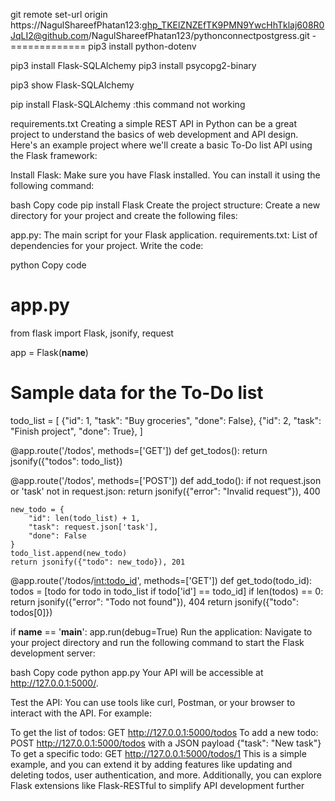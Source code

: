 
git remote set-url origin https://NagulShareefPhatan123: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@github.com/NagulShareefPhatan123/pythonconnectpostgress.git
-=============
pip3 install python-dotenv

pip3 install Flask-SQLAlchemy
pip3 install psycopg2-binary



pip3 show Flask-SQLAlchemy

pip install Flask-SQLAlchemy :this command not working



requirements.txt
Creating a simple REST API in Python can be a great project to understand the basics of web development and API design. Here's an example project where we'll create a basic To-Do list API using the Flask framework:

Install Flask:
Make sure you have Flask installed. You can install it using the following command:

bash
Copy code
pip install Flask
Create the project structure:
Create a new directory for your project and create the following files:

app.py: The main script for your Flask application.
requirements.txt: List of dependencies for your project.
Write the code:

python
Copy code
# app.py
from flask import Flask, jsonify, request

app = Flask(__name__)

# Sample data for the To-Do list
todo_list = [
    {"id": 1, "task": "Buy groceries", "done": False},
    {"id": 2, "task": "Finish project", "done": True},
]

@app.route('/todos', methods=['GET'])
def get_todos():
    return jsonify({"todos": todo_list})

@app.route('/todos', methods=['POST'])
def add_todo():
    if not request.json or 'task' not in request.json:
        return jsonify({"error": "Invalid request"}), 400

    new_todo = {
        "id": len(todo_list) + 1,
        "task": request.json['task'],
        "done": False
    }
    todo_list.append(new_todo)
    return jsonify({"todo": new_todo}), 201

@app.route('/todos/<int:todo_id>', methods=['GET'])
def get_todo(todo_id):
    todos = [todo for todo in todo_list if todo['id'] == todo_id]
    if len(todos) == 0:
        return jsonify({"error": "Todo not found"}), 404
    return jsonify({"todo": todos[0]})

if __name__ == '__main__':
    app.run(debug=True)
Run the application:
Navigate to your project directory and run the following command to start the Flask development server:

bash
Copy code
python app.py
Your API will be accessible at http://127.0.0.1:5000/.

Test the API:
You can use tools like curl, Postman, or your browser to interact with the API. For example:

To get the list of todos: GET http://127.0.0.1:5000/todos
To add a new todo: POST http://127.0.0.1:5000/todos with a JSON payload {"task": "New task"}
To get a specific todo: GET http://127.0.0.1:5000/todos/1
This is a simple example, and you can extend it by adding features like updating and deleting todos, user authentication, and more. Additionally, you can explore Flask extensions like Flask-RESTful to simplify API development further
